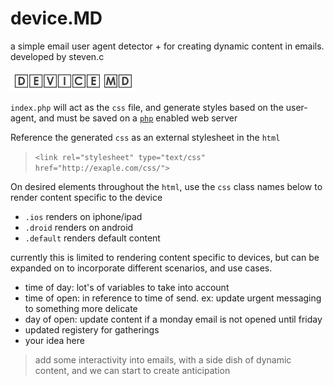 # device.MD
a simple email user agent detector + for creating dynamic content in emails. developed by steven.c

<img src="https://raw.githubusercontent.com/theotherstevenc/deviceMD/master/device-md.png" width="200"/>

`index.php` will act as the `css` file, and generate styles based on the user-agent, and must be saved on a [`php`](https://en.wikipedia.org/wiki/PHP) enabled web server

Reference the generated `css` as an external stylesheet in the `html`
> `<link rel="stylesheet" type="text/css" href="http://exaple.com/css/">`

On desired elements throughout the `html`, use the `css` class names below to render content specific to the device
- `.ios` renders on iphone/ipad
- `.droid` renders on android
- `.default` renders default content

currently this is limited to rendering content specific to devices, but can be expanded on to incorporate different scenarios, and use cases.
- time of day: lot's of variables to take into account
- time of open: in reference to time of send. ex: update urgent messaging to something more delicate    
- day of open: update content if a monday email is not opened until friday
- updated registery for gatherings
- your idea here

> add some interactivity into emails, with a side dish of dynamic content, and we can start to create anticipation
